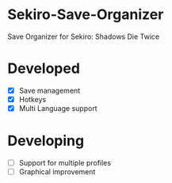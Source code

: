 # Sekiro-Save-Organizer
Save Organizer for Sekiro: Shadows Die Twice 

# Developed
* [x] Save management
* [x] Hotkeys
* [x] Multi Language support

# Developing
* [ ] Support for multiple profiles
* [ ] Graphical improvement
